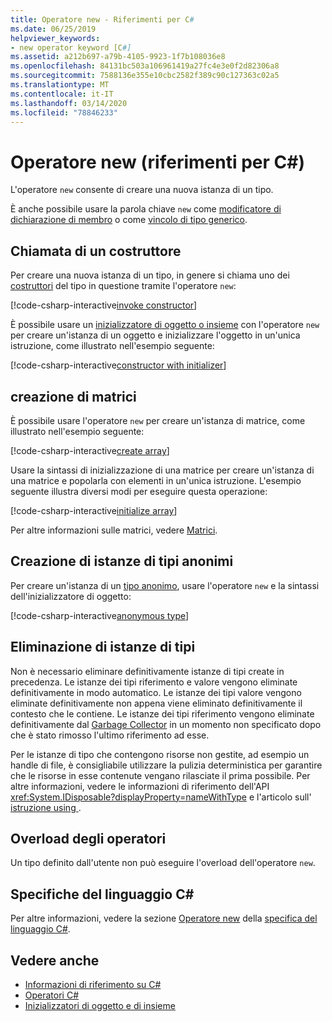 ```yaml
---
title: Operatore new - Riferimenti per C#
ms.date: 06/25/2019
helpviewer_keywords:
- new operator keyword [C#]
ms.assetid: a212b697-a79b-4105-9923-1f7b108036e8
ms.openlocfilehash: 84131bc503a106961419a27fc4e3e0f2d82306a8
ms.sourcegitcommit: 7588136e355e10cbc2582f389c90c127363c02a5
ms.translationtype: MT
ms.contentlocale: it-IT
ms.lasthandoff: 03/14/2020
ms.locfileid: "78846233"
---
```

# <a name="new-operator-c-reference"></a>Operatore new (riferimenti per C#)

L'operatore `new` consente di creare una nuova istanza di un tipo.

È anche possibile usare la parola chiave `new` come [modificatore di dichiarazione di membro](../keywords/new-modifier.md) o come [vincolo di tipo generico](../keywords/new-constraint.md).

## <a name="constructor-invocation"></a>Chiamata di un costruttore

Per creare una nuova istanza di un tipo, in genere si chiama uno dei [costruttori](../../programming-guide/classes-and-structs/constructors.md) del tipo in questione tramite l'operatore `new`:

[!code-csharp-interactive[invoke constructor](snippets/NewOperator.cs#Constructor)]

È possibile usare un [inizializzatore di oggetto o insieme](../../programming-guide/classes-and-structs/object-and-collection-initializers.md) con l'operatore `new` per creare un'istanza di un oggetto e inizializzare l'oggetto in un'unica istruzione, come illustrato nell'esempio seguente:

[!code-csharp-interactive[constructor with initializer](snippets/NewOperator.cs#ConstructorWithInitializer)]

## <a name="array-creation"></a>creazione di matrici

È possibile usare l'operatore `new` per creare un'istanza di matrice, come illustrato nell'esempio seguente:

[!code-csharp-interactive[create array](snippets/NewOperator.cs#Array)]

Usare la sintassi di inizializzazione di una matrice per creare un'istanza di una matrice e popolarla con elementi in un'unica istruzione. L'esempio seguente illustra diversi modi per eseguire questa operazione:

[!code-csharp-interactive[initialize array](snippets/NewOperator.cs#ArrayInitialization)]

Per altre informazioni sulle matrici, vedere [Matrici](../../programming-guide/arrays/index.md).

## <a name="instantiation-of-anonymous-types"></a>Creazione di istanze di tipi anonimi

Per creare un'istanza di un [tipo anonimo](../../programming-guide/classes-and-structs/anonymous-types.md), usare l'operatore `new` e la sintassi dell'inizializzatore di oggetto:

[!code-csharp-interactive[anonymous type](snippets/NewOperator.cs#AnonymousType)]

## <a name="destruction-of-type-instances"></a>Eliminazione di istanze di tipi

Non è necessario eliminare definitivamente istanze di tipi create in precedenza. Le istanze dei tipi riferimento e valore vengono eliminate definitivamente in modo automatico. Le istanze dei tipi valore vengono eliminate definitivamente non appena viene eliminato definitivamente il contesto che le contiene. Le istanze dei tipi riferimento vengono eliminate definitivamente dal [Garbage Collector](../../../standard/garbage-collection/index.md) in un momento non specificato dopo che è stato rimosso l'ultimo riferimento ad esse.

Per le istanze di tipo che contengono risorse non gestite, ad esempio un handle di file, è consigliabile utilizzare la pulizia deterministica per garantire che le risorse in esse contenute vengano rilasciate il prima possibile. Per altre informazioni, vedere le informazioni di riferimento dell'API <xref:System.IDisposable?displayProperty=nameWithType> e l'articolo sull'[ istruzione using ](../keywords/using-statement.md).

## <a name="operator-overloadability"></a>Overload degli operatori

Un tipo definito dall'utente non può eseguire l'overload dell'operatore `new`.

## <a name="c-language-specification"></a>Specifiche del linguaggio C#

Per altre informazioni, vedere la sezione [Operatore new](~/_csharplang/spec/expressions.md#the-new-operator) della [specifica del linguaggio C#](~/_csharplang/spec/introduction.md).

## <a name="see-also"></a>Vedere anche

- [Informazioni di riferimento su C#](../index.md)
- [Operatori C#](index.md)
- [Inizializzatori di oggetto e di insieme](../../programming-guide/classes-and-structs/object-and-collection-initializers.md)
